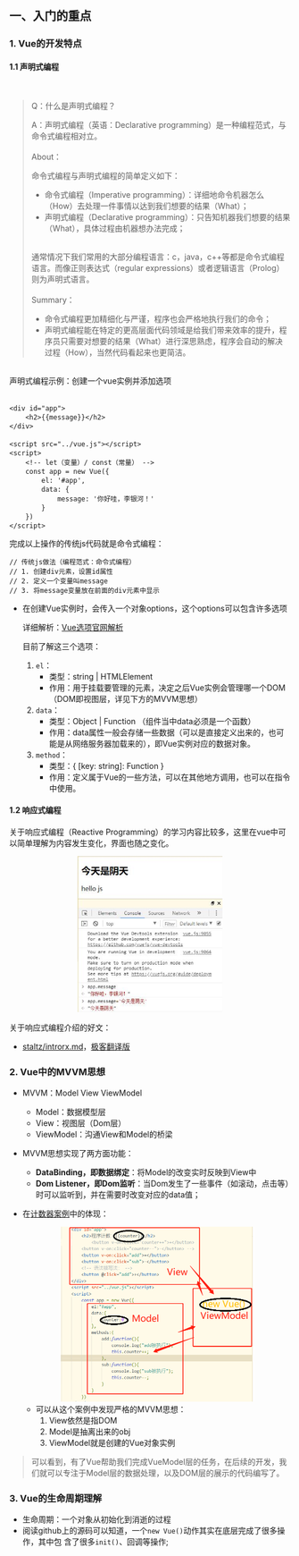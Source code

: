 ## 一、入门的重点
### 1. Vue的开发特点
#### 1.1 声明式编程
<br>

> Q：什么是声明式编程？
>
> A：声明式编程（英语：Declarative programming）是一种编程范式，与命令式编程相对立。
> <br/><br/>
> About：
> 
> 命令式编程与声明式编程的简单定义如下：
> 
> * 命令式编程（Imperative programming）：详细地命令机器怎么（How）去处理一件事情以达到我们想要的结果（What）；
> * 声明式编程（Declarative programming）：只告知机器我们想要的结果（What），具体过程由机器想办法完成；
> 
> <br>
> 通常情况下我们常用的大部分编程语言：c，java，c++等都是命令式编程语言。而像正则表达式（regular expressions）或者逻辑语言（Prolog）则为声明式语言。
> <br><br>
> Summary：
> 
> * 命令式编程更加精细化与严谨，程序也会严格地执行我们的命令；
> * 声明式编程能在特定的更高层面代码领域是给我们带来效率的提升，程序员只需要对想要的结果（What）进行深思熟虑，程序会自动的解决过程（How），当然代码看起来也更简洁。
> 

<br>
声明式编程示例：创建一个vue实例并添加选项
<br><br>

	<div id="app">
		<h2>{{message}}</h2>
	</div>
	
	<script src="../vue.js"></script>
	<script>
		<!-- let（变量）/ const（常量） -->
		const app = new Vue({
			el: '#app',
			data: {
				message: '你好哇，李银河！'
			}
		})
	</script>

完成以上操作的传统js代码就是命令式编程：

    // 传统js做法（编程范式：命令式编程）
    // 1. 创建div元素，设置id属性
    // 2. 定义一个变量叫message
    // 3. 将message变量放在前面的div元素中显示

* 在创建Vue实例时，会传入一个对象options，这个options可以包含许多选项

	详细解析：[Vue选项官网解析](https://cn.vuejs.org/v2/api/#%E9%80%89%E9%A1%B9-%E6%95%B0%E6%8D%AE)

	目前了解这三个选项：
	1. `el`：
		* 类型：string | HTMLElement
		* 作用：用于挂载要管理的元素，决定之后Vue实例会管理哪一个DOM（DOM即视图层，详见下方的MVVM思想）
	2. `data`：
		* 类型：Object | Function （组件当中data必须是一个函数）<br/>
		* 作用：data属性一般会存储一些数据（可以是直接定义出来的，也可能是从网络服务器加载来的），即Vue实例对应的数据对象。<br/>
	3. `method`：<br/>
		* 类型：{ [key: string]: Function }<br/>
		* 作用：定义属于Vue的一些方法，可以在其他地方调用，也可以在指令中使用。


#### 1.2 响应式编程

关于响应式编程（Reactive Programming）的学习内容比较多，这里在vue中可以简单理解为内容发生变化，界面也随之变化。

<div align="center">
    <img src="picture/1.jpg" alt="1" style="zoom:70%;" />
</div>



关于响应式编程介绍的好文：
* [staltz/introrx.md](https://gist.github.com/staltz/868e7e9bc2a7b8c1f754)，[极客翻译版](https://wiki.jikexueyuan.com/project/android-weekly/issue-145/introduction-to-RP.html)

### 2. Vue中的MVVM思想
* MVVM：Model View ViewModel
	* Model：数据模型层
	* View：视图层（Dom层）
	* ViewModel：沟通View和Model的桥梁
* MVVM思想实现了两方面功能：
    * **DataBinding，即数据绑定**：将Model的改变实时反映到View中
    * **Dom Listener，即Dom监听**：当Dom发生了一些事件（如滚动，点击等）时可以监听到，并在需要时改变对应的data值；

* 在[计数器案例]()中的体现：
	<div align="center">
    <img src="picture/3.jpg" alt="1" style="zoom:50%;" />
    </div>
	
    * 可以从这个案例中发现严格的MVVM思想：
	    1. View依然是指DOM
	    2. Model是抽离出来的obj
	    3. ViewModel就是创建的Vue对象实例

> 可以看到，有了Vue帮助我们完成VueModel层的任务，在后续的开发，我们就可以专注于Model层的数据处理，以及DOM层的展示的代码编写了。

### 3. Vue的生命周期理解

* 生命周期：一个对象从初始化到消逝的过程
* 阅读github上的源码可以知道，一个`new Vue()`动作其实在底层完成了很多操作，其中包
	含了很多`init()`、回调等操作;


